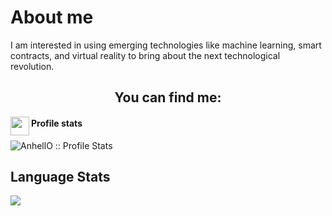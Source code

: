 <h1 align="left">About me</h1>

<p align="left">    I am interested in using emerging technologies like machine learning, smart contracts, and virtual reality to bring about the next technological revolution.<p>


<h2 align="center">You can find me:</h2>


<a href="https://www.linkedin.com/in/john-miner-61b95618a/">
  <img align="left" src="https://www.vectorlogo.zone/logos/linkedin/linkedin-icon.svg" height="30" width="30">
</a>



<h4 align="left">Profile stats</h4>

<p align="left"><img src="https://github-readme-stats.vercel.app/api?username=JohnminerIv&show_icons=true&theme=synthwave" alt="AnhellO :: Profile Stats" /></p>

<h2 align="left">Language Stats</h2>

<p align="left"><img src="https://github-readme-stats.vercel.app/api/top-langs/?username=JohnminerIv&langs_count=10&theme=tokyonight&layout=compact" /></p>
